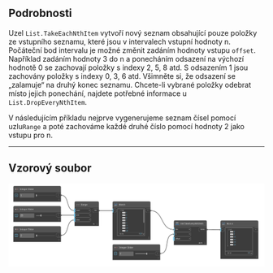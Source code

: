 ## Podrobnosti
Uzel `List.TakeEachNthItem` vytvoří nový seznam obsahující pouze položky ze vstupního seznamu, které jsou v intervalech vstupní hodnoty n. Počáteční bod intervalu je možné změnit zadáním hodnoty vstupu `offset`. Například zadáním hodnoty 3 do n a ponecháním odsazení na výchozí hodnotě 0 se zachovají položky s indexy 2, 5, 8 atd. S odsazením 1 jsou zachovány položky s indexy 0, 3, 6 atd. Všimněte si, že odsazení se „zalamuje“ na druhý konec seznamu. Chcete-li vybrané položky odebrat místo jejich ponechání, najdete potřebné informace u `List.DropEveryNthItem`.

V následujícím příkladu nejprve vygenerujeme seznam čísel pomocí uzlu`Range` a poté zachováme každé druhé číslo pomocí hodnoty 2 jako vstupu pro n.
___
## Vzorový soubor

![List.TakeEveryNthItem](./DSCore.List.TakeEveryNthItem_img.jpg)
